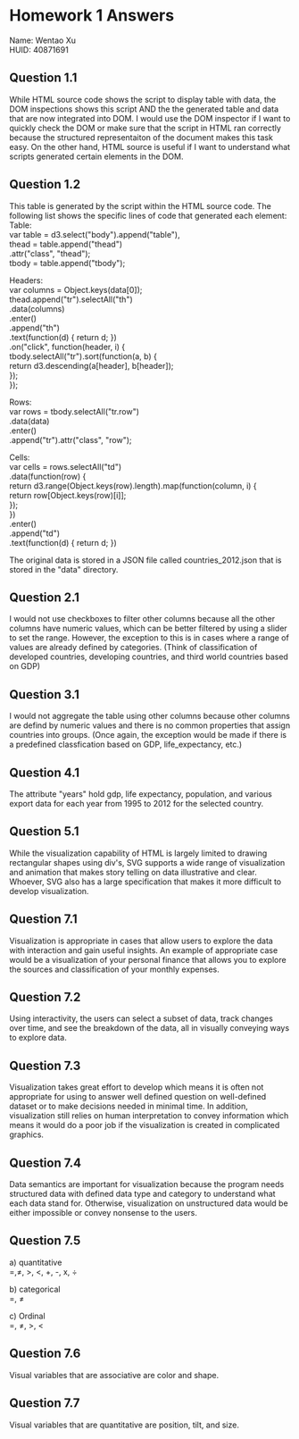 Homework 1 Answers
=======
Name: Wentao Xu  
HUID: 40871691

Question 1.1
-----------
While HTML source code shows the script to display table with data, the DOM inspections shows this script AND the the generated table and data that are now integrated into DOM. I would use the DOM inspector if I want to quickly check the DOM or make sure that the script in HTML ran correctly because the structured representaiton of the document makes this task easy. On the other hand, HTML source is useful if I want to understand what scripts generated certain elements in the DOM.  

Question 1.2
-----------
This table is generated by the script within the HTML source code. The following list shows the specific lines of code that generated each element:    
Table:  
var table = d3.select("body").append("table"),  
    thead = table.append("thead")  
                .attr("class", "thead");  
    tbody = table.append("tbody");    

Headers:  
var columns = Object.keys(data[0]);  
thead.append("tr").selectAll("th")  
          .data(columns)  
        .enter()  
          .append("th")  
          .text(function(d) { return d; })  
          .on("click", function(header, i) {  
            tbody.selectAll("tr").sort(function(a, b) {  
              return d3.descending(a[header], b[header]);  
            });  
          });  

Rows:  
var rows = tbody.selectAll("tr.row")  
                .data(data)  
                .enter()  
                .append("tr").attr("class", "row");  

Cells:  
var cells = rows.selectAll("td")  
    .data(function(row) {  
        return d3.range(Object.keys(row).length).map(function(column, i) {  
            return row[Object.keys(row)[i]];  
            });  
        })  
    .enter()  
    .append("td")  
    .text(function(d) { return d; })  

The original data is stored in a JSON file called countries_2012.json that is stored in the "data" directory.   

Question 2.1
-----------
I would not use checkboxes to filter other columns because all the other columns have numeric values, which can be better filtered by using a slider to set the range. However, the exception to this is in cases where a range of values are already defined by categories. (Think of classification of developed countries, developing countries, and third world countries based on GDP)

Question 3.1
-----------
I would not aggregate the table using other columns because other columns are defind by numeric values and there is no common properties that assign countries into groups. (Once again, the exception would be made if there is a predefined classfication based on GDP, life_expectancy, etc.)

Question 4.1
-----------
The attribute "years" hold gdp, life expectancy, population, and various export data for each year from 1995 to 2012 for the selected country.

Question 5.1
-----------
While the visualization capability of HTML is largely limited to drawing rectangular shapes using div's, SVG supports a wide range of visualization and animation that makes story telling on data illustrative and clear. Whoever, SVG also has a large specification that makes it more difficult to develop visualization. 

Question 7.1
-----------
Visualization is appropriate in cases that allow users to explore the data with interaction and gain useful insights. An example of appropriate case would be a visualization of your personal finance that allows you to explore the sources and classification of your monthly expenses. 

Question 7.2
-----------
Using interactivity, the users can select a subset of data, track changes over time, and see the breakdown of the data, all in visually conveying ways to explore data.

Question 7.3
-----------
Visualization takes great effort to develop which means it is often not appropriate for using to answer well defined question on well-defined dataset or to make decisions needed in minimal time. In addition, visualization still relies on human interpretation to convey information which means it would do a poor job if the visualization is created in complicated graphics. 

Question 7.4
-----------
Data semantics are important for visualization because the program needs structured data with defined data type and category to understand what each data stand for. Otherwise, visualization on unstructured data would be either impossible or convey nonsense to the users. 

Question 7.5
-----------
a) quantitative  
=,≠, >, <, +, -, x, ÷  

b) categorical  
=, ≠  

c) Ordinal  
=, ≠, >, <  

Question 7.6
-----------
Visual variables that are associative are color and shape.

Question 7.7
-----------
Visual variables that are quantitative are position, tilt, and size.
